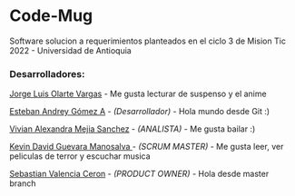# Code-Mug

Software solucion a requerimientos planteados en el ciclo 3 de Mision Tic 2022 - Universidad de Antioquia

### Desarrolladores:
[Jorge Luis Olarte Vargas](https://github.com/jolarte8811) - Me gusta lecturar de suspenso y el anime

[Esteban Andrey Gómez A](https://github.com/unawaretub86) - *(Desarrollador)* - Hola mundo desde Git :) 

[Vivian Alexandra Mejia Sanchez](https://github.com/VivianMejia) - *(ANALISTA)* - Me gusta bailar :) 

[Kevin David Guevara Manosalva ](https://github.com/KevinG090) - *(SCRUM MASTER)* - Me gusta leer, ver peliculas de terror y escuchar musica 

[Sebastian Valencia Ceron](https://github.com/yipson) - *(PRODUCT OWNER)* - Hola desde master branch
